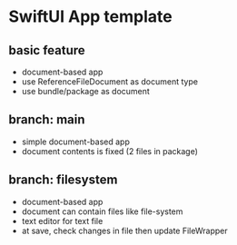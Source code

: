 # SwiftUI App template
## basic feature
- document-based app
- use ReferenceFileDocument as document type
- use bundle/package as document

## branch: main
- simple document-based app
- document contents is fixed (2 files in package)

## branch: filesystem
- document-based app
- document can contain files like file-system
- text editor for text file
- at save, check changes in file then update FileWrapper
